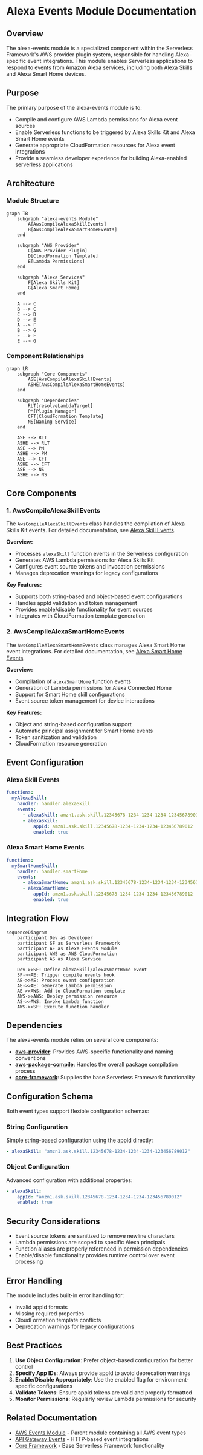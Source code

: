 # Alexa Events Module Documentation

## Overview

The alexa-events module is a specialized component within the Serverless Framework's AWS provider plugin system, responsible for handling Alexa-specific event integrations. This module enables Serverless applications to respond to events from Amazon Alexa services, including both Alexa Skills and Alexa Smart Home devices.

## Purpose

The primary purpose of the alexa-events module is to:
- Compile and configure AWS Lambda permissions for Alexa event sources
- Enable Serverless functions to be triggered by Alexa Skills Kit and Alexa Smart Home events
- Generate appropriate CloudFormation resources for Alexa event integrations
- Provide a seamless developer experience for building Alexa-enabled serverless applications

## Architecture

### Module Structure

```mermaid
graph TB
    subgraph "alexa-events Module"
        A[AwsCompileAlexaSkillEvents]
        B[AwsCompileAlexaSmartHomeEvents]
    end
    
    subgraph "AWS Provider"
        C[AWS Provider Plugin]
        D[CloudFormation Template]
        E[Lambda Permissions]
    end
    
    subgraph "Alexa Services"
        F[Alexa Skills Kit]
        G[Alexa Smart Home]
    end
    
    A --> C
    B --> C
    C --> D
    D --> E
    A --> F
    B --> G
    E --> F
    E --> G
```

### Component Relationships

```mermaid
graph LR
    subgraph "Core Components"
        ASE[AwsCompileAlexaSkillEvents]
        ASHE[AwsCompileAlexaSmartHomeEvents]
    end
    
    subgraph "Dependencies"
        RLT[resolveLambdaTarget]
        PM[Plugin Manager]
        CFT[CloudFormation Template]
        NS[Naming Service]
    end
    
    ASE --> RLT
    ASHE --> RLT
    ASE --> PM
    ASHE --> PM
    ASE --> CFT
    ASHE --> CFT
    ASE --> NS
    ASHE --> NS
```

## Core Components

### 1. AwsCompileAlexaSkillEvents

The `AwsCompileAlexaSkillEvents` class handles the compilation of Alexa Skills Kit events. For detailed documentation, see [Alexa Skill Events](alexa-skill-events.md).

**Overview:**
- Processes `alexaSkill` function events in the Serverless configuration
- Generates AWS Lambda permissions for Alexa Skills Kit
- Configures event source tokens and invocation permissions
- Manages deprecation warnings for legacy configurations

**Key Features:**
- Supports both string-based and object-based event configurations
- Handles appId validation and token management
- Provides enable/disable functionality for event sources
- Integrates with CloudFormation template generation

### 2. AwsCompileAlexaSmartHomeEvents

The `AwsCompileAlexaSmartHomeEvents` class manages Alexa Smart Home event integrations. For detailed documentation, see [Alexa Smart Home Events](alexa-smart-home-events.md).

**Overview:**
- Compilation of `alexaSmartHome` function events
- Generation of Lambda permissions for Alexa Connected Home
- Support for Smart Home skill configurations
- Event source token management for device interactions

**Key Features:**
- Object and string-based configuration support
- Automatic principal assignment for Smart Home events
- Token sanitization and validation
- CloudFormation resource generation

## Event Configuration

### Alexa Skill Events

```yaml
functions:
  myAlexaSkill:
    handler: handler.alexaSkill
    events:
      - alexaSkill: amzn1.ask.skill.12345678-1234-1234-1234-123456789012
      - alexaSkill:
          appId: amzn1.ask.skill.12345678-1234-1234-1234-123456789012
          enabled: true
```

### Alexa Smart Home Events

```yaml
functions:
  mySmartHomeSkill:
    handler: handler.smartHome
    events:
      - alexaSmartHome: amzn1.ask.skill.12345678-1234-1234-1234-123456789012
      - alexaSmartHome:
          appId: amzn1.ask.skill.12345678-1234-1234-1234-123456789012
          enabled: true
```

## Integration Flow

```mermaid
sequenceDiagram
    participant Dev as Developer
    participant SF as Serverless Framework
    participant AE as Alexa Events Module
    participant AWS as AWS CloudFormation
    participant AS as Alexa Service
    
    Dev->>SF: Define alexaSkill/alexaSmartHome event
    SF->>AE: Trigger compile events hook
    AE->>AE: Process event configuration
    AE->>AE: Generate Lambda permission
    AE->>AWS: Add to CloudFormation template
    AWS->>AWS: Deploy permission resource
    AS->>AWS: Invoke Lambda function
    AWS->>SF: Execute function handler
```

## Dependencies

The alexa-events module relies on several core components:

- **[aws-provider](aws-provider.md)**: Provides AWS-specific functionality and naming conventions
- **[aws-package-compile](aws-package-compile.md)**: Handles the overall package compilation process
- **[core-framework](core-framework.md)**: Supplies the base Serverless Framework functionality

## Configuration Schema

Both event types support flexible configuration schemas:

### String Configuration
Simple string-based configuration using the appId directly:
```yaml
- alexaSkill: "amzn1.ask.skill.12345678-1234-1234-1234-123456789012"
```

### Object Configuration
Advanced configuration with additional properties:
```yaml
- alexaSkill:
    appId: "amzn1.ask.skill.12345678-1234-1234-1234-123456789012"
    enabled: true
```

## Security Considerations

- Event source tokens are sanitized to remove newline characters
- Lambda permissions are scoped to specific Alexa principals
- Function aliases are properly referenced in permission dependencies
- Enable/disable functionality provides runtime control over event processing

## Error Handling

The module includes built-in error handling for:
- Invalid appId formats
- Missing required properties
- CloudFormation template conflicts
- Deprecation warnings for legacy configurations

## Best Practices

1. **Use Object Configuration**: Prefer object-based configuration for better control
2. **Specify App IDs**: Always provide appId to avoid deprecation warnings
3. **Enable/Disable Appropriately**: Use the enabled flag for environment-specific configurations
4. **Validate Tokens**: Ensure appId tokens are valid and properly formatted
5. **Monitor Permissions**: Regularly review Lambda permissions for security

## Related Documentation

- [AWS Events Module](aws-events.md) - Parent module containing all AWS event types
- [API Gateway Events](api-gateway-events.md) - HTTP-based event integrations
- [Core Framework](core-framework.md) - Base Serverless Framework functionality